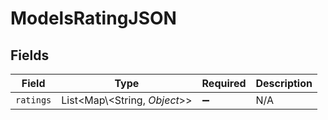 # ModelsRatingJSON


## Fields

| Field                          | Type                           | Required                       | Description                    |
| ------------------------------ | ------------------------------ | ------------------------------ | ------------------------------ |
| `ratings`                      | List\<Map\\<String, *Object*>> | :heavy_minus_sign:             | N/A                            |
